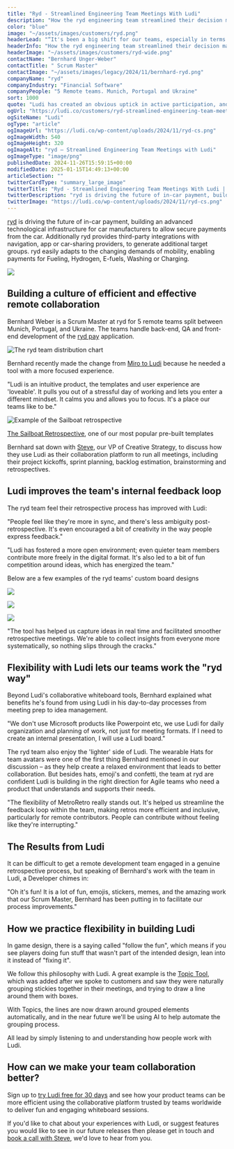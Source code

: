 ```yaml
---
title: "Ryd - Streamlined Engineering Team Meetings With Ludi"
description: "How the ryd engineering team streamlined their decision making process by 50% and became more in sync using Ludi."
color: "blue"
image: "~/assets/images/customers/ryd.png"
headerLead: "“It's been a big shift for our teams, especially in terms of ease of collaboration.”"
headerInfo: "How the ryd engineering team streamlined their decision making process by 50% and became more in sync using Ludi."
headerImage: "~/assets/images/customers/ryd-wide.png"
contactName: "Bernhard Unger-Weber"
contactTitle: " Scrum Master"
contactImage: "~/assets/images/legacy/2024/11/bernhard-ryd.png"
companyName: "ryd"
companyIndustry: "Financial Software"
companyPeople: "5 Remote teams. Munich, Portugal and Ukraine"
sort: 1000
quote: "Ludi has created an obvious uptick in active participation, and shifted the tone of our retrospectives. Team members are now more proactive about suggesting improvements and celebrating wins openly."
ogUrl: "https://ludi.co/customers/ryd-streamlined-engineering-team-meetings-with-metro-retro"
ogSiteName: "Ludi"
ogType: "article"
ogImageUrl: "https://ludi.co/wp-content/uploads/2024/11/ryd-cs.png"
ogImageWidth: 540
ogImageHeight: 320
ogImageAlt: "ryd – Streamlined Engineering Team Meetings with Ludi"
ogImageType: "image/png"
publishedDate: 2024-11-26T15:59:15+00:00
modifiedDate: 2025-01-15T14:49:13+00:00
articleSection: ""
twitterCardType: "summary_large_image"
twitterTitle: "Ryd - Streamlined Engineering Team Meetings With Ludi | Ludi"
twitterDescription: "ryd is driving the future of in-car payment, building an advanced technological infrastructure for car manufacturers to allow secure payments from the car."
twitterImage: "https://ludi.co/wp-content/uploads/2024/11/ryd-cs.png"
---
```


[ryd](https://www.ryd.one/) is driving the future of in-car payment, building an advanced technological infrastructure for car manufacturers to allow secure payments from the car. Additionally ryd provides third-party integrations with navigation, app or car-sharing providers, to generate additional target groups. ryd easily adapts to the changing demands of mobility, enabling payments for Fueling, Hydrogen, E-fuels, Washing or Charging.

![](../../assets/images/legacy/2024/11/ryd-appstore-1024x453.png)

## Building a culture of efficient and effective remote collaboration

Bernhard Weber is a Scrum Master at ryd for 5 remote teams split between Munich, Portugal, and Ukraine. The teams handle back-end, QA and front-end development of the [ryd pay](https://www.ryd.one/int/ryd-pay/) application.

![The ryd team distribution chart](../../assets/images/legacy/2024/11/ryd-team-1024x488.png)

Bernhard recently made the change from [Miro to Ludi](https://ludi.co/compare/miro-alternative) because he needed a tool with a more focused experience.

"Ludi is an intuitive product, the templates and user experience are 'loveable'. It pulls you out of a stressful day of working and lets you enter a different mindset. It calms you and allows you to focus. It's a place our teams like to be."

![Example of the Sailboat retrospective](../../assets/images/legacy/2024/11/ryd-sail.png)

[The Sailboat Retrospective](https://ludi.co/templates/retrospectives/the-sailboat-retrospective), one of our most popular pre-built templates

Bernhard sat down with [Steve](https://www.linkedin.com/in/steven-moseley-80b63314/), our VP of Creative Strategy, to discuss how they use Ludi as their collaboration platform to run all meetings, including their project kickoffs, sprint planning, backlog estimation, brainstorming and retrospectives.

## Ludi improves the team's internal feedback loop

The ryd team feel their retrospective process has improved with Ludi:

"People feel like they're more in sync, and there's less ambiguity post-retrospective. It's even encouraged a bit of creativity in the way people express feedback."

"Ludi has fostered a more open environment; even quieter team members contribute more freely in the digital format. It's also led to a bit of fun competition around ideas, which has energized the team."

Below are a few examples of the ryd teams' custom board designs

![](../../assets/images/legacy/2024/11/ryd-yerawizard-1024x393.png)

![](../../assets/images/legacy/2024/11/ryd-yeahbaby-1024x393.png)

![](../../assets/images/legacy/2024/11/ryd-boo-1024x393.png)

"The tool has helped us capture ideas in real time and facilitated smoother retrospective meetings. We're able to collect insights from everyone more systematically, so nothing slips through the cracks."

## Flexibility with Ludi lets our teams work the "ryd way"

Beyond Ludi's collaborative whiteboard tools, Bernhard explained what benefits he's found from using Ludi in his day-to-day processes from meeting prep to idea management.

"We don't use Microsoft products like Powerpoint etc, we use Ludi for daily organization and planning of work, not just for meeting formats. If I need to create an internal presentation, I will use a Ludi board."

The ryd team also enjoy the 'lighter' side of Ludi. The wearable Hats for team avatars were one of the first thing Bernhard mentioned in our discussion – as they help create a relaxed environment that leads to better collaboration. But besides hats, emoji's and confetti, the team at ryd are confident Ludi is building in the right direction for Agile teams who need a product that understands and supports their needs.

"The flexibility of MetroRetro really stands out. It's helped us streamline the feedback loop within the team, making retros more efficient and inclusive, particularly for remote contributors. People can contribute without feeling like they're interrupting."

## The Results from Ludi

It can be difficult to get a remote development team engaged in a genuine retrospective process, but speaking of Bernhard's work with the team in Ludi, a Developer chimes in:

"Oh it's fun! It is a lot of fun, emojis, stickers, memes, and the amazing work that our Scrum Master, Bernhard has been putting in to facilitate our process improvements."

## How we practice flexibility in building Ludi

In game design, there is a saying called "follow the fun", which means if you see players doing fun stuff that wasn't part of the intended design, lean into it instead of "fixing it".

We follow this philosophy with Ludi. A great example is the [Topic Tool](https://docs.metroretro.io/boards/the-tools#topics-meeting-mode-only), which was added after we spoke to customers and saw they were naturally grouping stickies together in their meetings, and trying to draw a line around them with boxes.

With Topics, the lines are now drawn around grouped elements automatically, and in the near future we'll be using AI to help automate the grouping process.

All lead by simply listening to and understanding how people work with Ludi.

## How can we make your team collaboration better?

Sign up to [try Ludi free for 30 days](https://ludi.co/account/register) and see how your product teams can be more efficient using the collaborative platform trusted by teams worldwide to deliver fun and engaging whiteboard sessions.

If you'd like to chat about your experiences with Ludi, or suggest features you would like to see in our future releases then please get in touch and [book a call with Steve](https://calendly.com/steve-moseley-metroretro/30min), we'd love to hear from you.
